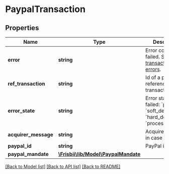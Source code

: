 # PaypalTransaction

## Properties
Name | Type | Description | Notes
------------ | ------------- | ------------- | -------------
**error** | **string** | Error code if failed. See [transaction errors](https://docs.frisbii.com/reference/transaction_errors). | [optional] 
**ref_transaction** | **string** | Id of a possible referenced transaction | [optional] 
**error_state** | **string** | Error state if failed: &#x60;pending&#x60;, &#x60;soft_declined&#x60;, &#x60;hard_declined&#x60; or &#x60;processing_error&#x60; | [optional] 
**acquirer_message** | **string** | Acquirer message in case of error | [optional] 
**paypal_id** | **string** | PayPal id | [optional] 
**paypal_mandate** | [**\Frisbii\lib/Model\PaypalMandate**](PaypalMandate.md) |  | [optional] 

[[Back to Model list]](../../README.md#documentation-for-models) [[Back to API list]](../../README.md#documentation-for-api-endpoints) [[Back to README]](../../README.md)

